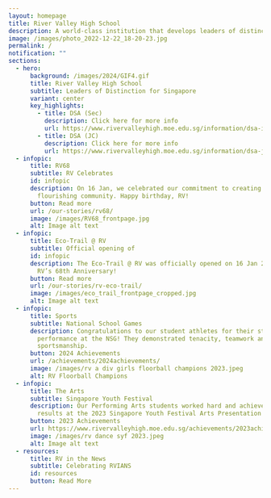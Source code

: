 ```yaml
---
layout: homepage
title: River Valley High School
description: A world-class institution that develops leaders of distinction for Singapore
image: /images/photo_2022-12-22_18-20-23.jpg
permalink: /
notification: ""
sections:
  - hero:
      background: /images/2024/GIF4.gif
      title: River Valley High School
      subtitle: Leaders of Distinction for Singapore
      variant: center
      key_highlights:
        - title: DSA (Sec)
          description: Click here for more info
          url: https://www.rivervalleyhigh.moe.edu.sg/information/dsa-integrated-programme/dsa2024/
        - title: DSA (JC)
          description: Click here for more info
          url: https://www.rivervalleyhigh.moe.edu.sg/information/dsa-jc/
  - infopic:
      title: RV68
      subtitle: RV Celebrates
      id: infopic
      description: On 16 Jan, we celebrated our commitment to creating a nurturing and
        flourishing community. Happy birthday, RV!
      button: Read more
      url: /our-stories/rv68/
      image: /images/RV68_frontpage.jpg
      alt: Image alt text
  - infopic:
      title: Eco-Trail @ RV
      subtitle: Official opening of
      id: infopic
      description: The Eco-Trail @ RV was officially opened on 16 Jan 2024 during our
        RV’s 68th Anniversary!
      button: Read more
      url: /our-stories/rv-eco-trail/
      image: /images/eco_trail_frontpage_cropped.jpg
      alt: Image alt text
  - infopic:
      title: Sports
      subtitle: National School Games
      description: Congratulations to our student athletes for their stellar
        performance at the NSG! They demonstrated tenacity, teamwork and great
        sportsmanship.
      button: 2024 Achievements
      url: /achievements/2024achievements/
      image: /images/rv a div girls floorball champions 2023.jpeg
      alt: RV Floorball Champions
  - infopic:
      title: The Arts
      subtitle: Singapore Youth Festival
      description: Our Performing Arts students worked hard and achieved commendable
        results at the 2023 Singapore Youth Festival Arts Presentation!
      button: 2023 Achievements
      url: https://www.rivervalleyhigh.moe.edu.sg/achievements/2023achievements/
      image: /images/rv dance syf 2023.jpeg
      alt: Image alt text
  - resources:
      title: RV in the News
      subtitle: Celebrating RVIANS
      id: resources
      button: Read More
---
```

